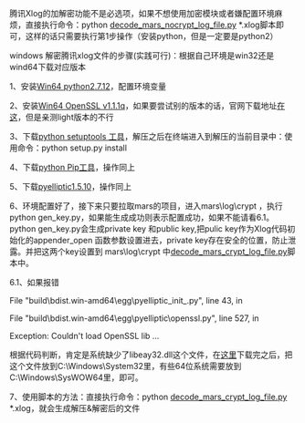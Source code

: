 腾讯Xlog的加解密功能不是必选项，如果不想使用加密模块或者嫌配置环境麻烦，直接执行命令：python [decode_mars_nocrypt_log_file.py](https://github.com/Tencent/mars/blob/master/mars/log/crypt/decode_mars_nocrypt_log_file.py) *.xlog脚本即可，这样的话只需要执行第1步操作（安装python，但是一定要是python2）

windows 解密腾讯xlog文件的步骤(实践可行)：根据自己环境是win32还是wind64下载对应版本

1、安装[Win64 python2.7.12](https://www.python.org/ftp/python/2.7.12/python-2.7.12.amd64.msi)，配置环境变量

2、安装[Win64 OpenSSL v1.1.1q](http://slproweb.com/download/Win64OpenSSL-1_1_1q.msi)，如果要尝试别的版本的话，官网下载地址[在这](http://slproweb.com/products/Win32OpenSSL.html)，但是亲测light版本的不行

3、下载[python setuptools 工具](https://pypi.python.org/packages/a9/23/720c7558ba6ad3e0f5ad01e0d6ea2288b486da32f053c73e259f7c392042/setuptools-36.0.1.zip#md5=430eb106788183eefe9f444a300007f0)，解压之后在终端进入到解压的当前目录中：使用命令：python setup.py install

4、下载[python Pip工具](https://pypi.python.org/packages/11/b6/abcb525026a4be042b486df43905d6893fb04f05aac21c32c638e939e447/pip-9.0.1.tar.gz.asc)，操作同上

5、下载[pyelliptic1.5.10](https://github.com/mfranciszkiewicz/pyelliptic/archive/1.5.10.tar.gz#egg=pyelliptic)，操作同上

6、环境配置好了，接下来只要拉取mars的项目，进入mars\log\crypt ，执行python gen_key.py，如果能生成成功则表示配置成功，如果不能请看6.1。python gen_key.py会生成private key 和public key,把pulic key作为Xlog代码初始化的appender_open 函数参数设置进去，private key存在安全的位置，防止泄露。并把这两个key设置到 mars\log\crypt 中[decode_mars_crypt_log_file.py](https://github.com/Tencent/mars/blob/master/mars/log/crypt/decode_mars_crypt_log_file.py)脚本中。

6.1、如果报错

File "build\bdist.win-amd64\egg\pyelliptic_init_.py", line 43, in

File "build\bdist.win-amd64\egg\pyelliptic\openssl.py", line 527, in

Exception: Couldn't load OpenSSL lib ...

根据代码判断，肯定是系统缺少了libeay32.dll这个文件，在[这里](https://github.com/Tencent/mars/files/2491092/libeay32dll.zip)下载完之后，把这个文件放到C:\Windows\System32里，有些64位系统需要放到C:\Windows\SysWOW64里，即可。

7、使用脚本的方法：直接执行命令：python [decode_mars_crypt_log_file.py](https://github.com/Tencent/mars/blob/master/mars/log/crypt/decode_mars_crypt_log_file.py) *.xlog，就会生成解压&解密后的文件
